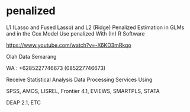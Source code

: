 # penalized
L1 (Lasso and Fused Lasso) and L2 (Ridge) Penalized Estimation in GLMs and in the Cox Model Use penalized With (In) R Software

https://www.youtube.com/watch?v=-X6KD3mRkqo

Olah Data Semarang

WA : +6285227746673 (085227746673)

Receive Statistical Analysis Data Processing Services Using

SPSS, AMOS, LISREL, Frontier 4.1, EVIEWS, SMARTPLS, STATA

DEAP 2.1, ETC
